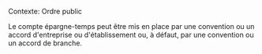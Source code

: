 Contexte: Ordre public

Le compte épargne-temps peut être mis en place par une convention ou un accord d'entreprise ou d'établissement ou, à défaut, par une convention ou un accord de branche.